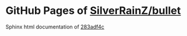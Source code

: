 GitHub Pages of [SilverRainZ/bullet](https://github.com/SilverRainZ/bullet.git)
===
Sphinx html documentation of [283adf4c](https://github.com/SilverRainZ/bullet/tree/283adf4c0aaffaae201dbbcca82dd9ca82be29bf)
